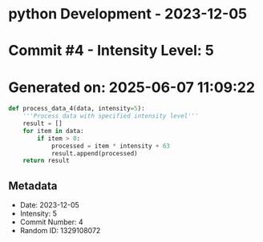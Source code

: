 ﻿# python Development - 2023-12-05
# Commit #4 - Intensity Level: 5
# Generated on: 2025-06-07 11:09:22
```python
def process_data_4(data, intensity=5):
    '''Process data with specified intensity level'''
    result = []
    for item in data:
        if item > 0:
            processed = item * intensity + 63
            result.append(processed)
    return result
```
## Metadata
- Date: 2023-12-05
- Intensity: 5
- Commit Number: 4
- Random ID: 1329108072

